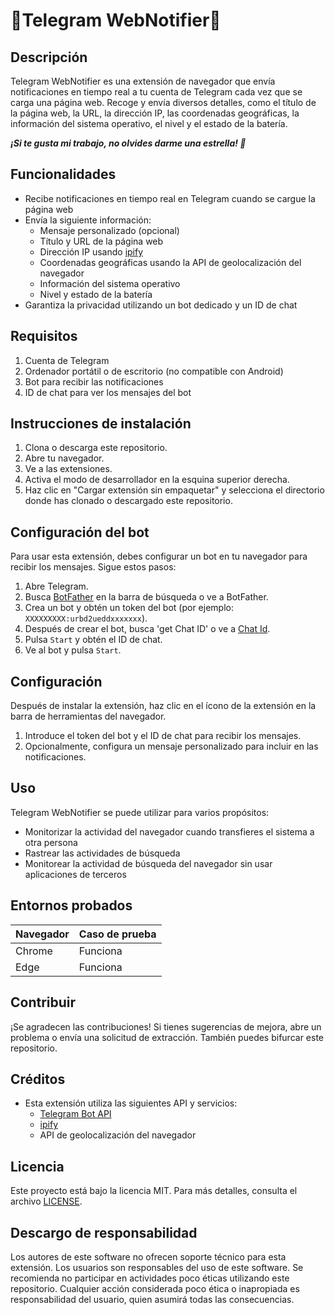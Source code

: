 # 🚀Telegram WebNotifier🚀

## Descripción
Telegram WebNotifier es una extensión de navegador que envía notificaciones en tiempo real a tu cuenta de Telegram cada vez que se carga una página web. Recoge y envía diversos detalles, como el título de la página web, la URL, la dirección IP, las coordenadas geográficas, la información del sistema operativo, el nivel y el estado de la batería.

***¡Si te gusta mi trabajo, no olvides darme una estrella! 🌟***

## Funcionalidades
- Recibe notificaciones en tiempo real en Telegram cuando se cargue la página web
- Envía la siguiente información:
  - Mensaje personalizado (opcional)
  - Título y URL de la página web
  - Dirección IP usando [ipify](ipify.org)
  - Coordenadas geográficas usando la API de geolocalización del navegador
  - Información del sistema operativo
  - Nivel y estado de la batería
- Garantiza la privacidad utilizando un bot dedicado y un ID de chat

## Requisitos
1. Cuenta de Telegram
2. Ordenador portátil o de escritorio (no compatible con Android)
3. Bot para recibir las notificaciones
4. ID de chat para ver los mensajes del bot

## Instrucciones de instalación
1. Clona o descarga este repositorio.
2. Abre tu navegador.
3. Ve a las extensiones.
4. Activa el modo de desarrollador en la esquina superior derecha.
5. Haz clic en "Cargar extensión sin empaquetar" y selecciona el directorio donde has clonado o descargado este repositorio.

## Configuración del bot
Para usar esta extensión, debes configurar un bot en tu navegador para recibir los mensajes. Sigue estos pasos:
1. Abre Telegram.
2. Busca [BotFather](https://t.me/botfather) en la barra de búsqueda o ve a BotFather.
3. Crea un bot y obtén un token del bot (por ejemplo: `XXXXXXXXX:urbd2ueddxxxxxxx`).
4. Después de crear el bot, busca 'get Chat ID' o ve a [Chat Id](https://web.telegram.org/k/#@chatIDrobot).
5. Pulsa `Start` y obtén el ID de chat.
6. Ve al bot y pulsa `Start`.

## Configuración
Después de instalar la extensión, haz clic en el ícono de la extensión en la barra de herramientas del navegador.

1. Introduce el token del bot y el ID de chat para recibir los mensajes.
2. Opcionalmente, configura un mensaje personalizado para incluir en las notificaciones.

## Uso
Telegram WebNotifier se puede utilizar para varios propósitos:

- Monitorizar la actividad del navegador cuando transfieres el sistema a otra persona
- Rastrear las actividades de búsqueda
- Monitorear la actividad de búsqueda del navegador sin usar aplicaciones de terceros

## Entornos probados

| Navegador | Caso de prueba |
|-----------|----------------|
| Chrome    | Funciona       |
| Edge      | Funciona       |

## Contribuir
¡Se agradecen las contribuciones! Si tienes sugerencias de mejora, abre un problema o envía una solicitud de extracción. También puedes bifurcar este repositorio.

## Créditos
- Esta extensión utiliza las siguientes API y servicios:
  - [Telegram Bot API](https://core.telegram.org/bots/api)
  - [ipify](https://www.ipify.org/)
  - API de geolocalización del navegador
 <!-- - APIs de Extensiones de Chrome -->

## Licencia
Este proyecto está bajo la licencia MIT. Para más detalles, consulta el archivo [LICENSE](LICENSE).

## Descargo de responsabilidad
Los autores de este software no ofrecen soporte técnico para esta extensión. Los usuarios son responsables del uso de este software. Se recomienda no participar en actividades poco éticas utilizando este repositorio. Cualquier acción considerada poco ética o inapropiada es responsabilidad del usuario, quien asumirá todas las consecuencias.

